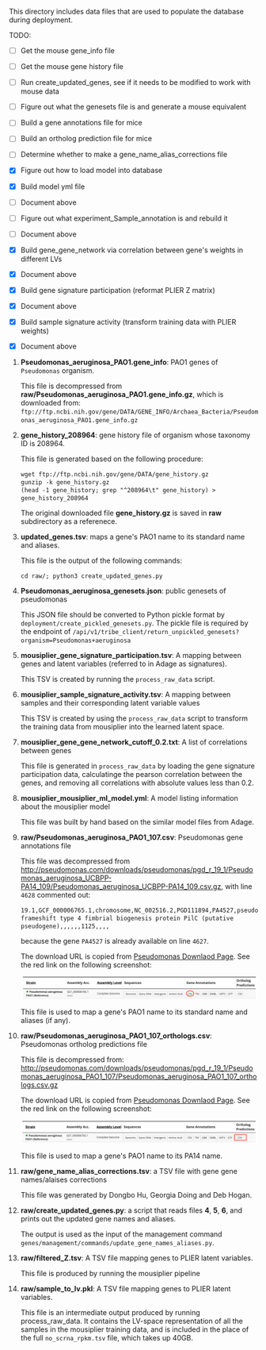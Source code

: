 This directory includes data files that are used to populate the database
during deployment.

TODO:
- [ ] Get the mouse gene_info file
- [ ] Get the mouse gene history file
- [ ] Run create_updated_genes, see if it needs to be modified to work with mouse data
- [ ] Figure out what the genesets file is and generate a mouse equivalent
- [ ] Build a gene annotations file for mice
- [ ] Build an ortholog prediction file for mice
- [ ] Determine whether to make a gene_name_alias_corrections file

- [x] Figure out how to load model into database
- [x] Build model yml file
- [ ] Document above
- [ ] Figure out what experiment_Sample_annotation is and rebuild it
- [ ] Document above
- [x] Build gene_gene_network via correlation between gene's weights in different LVs
- [x] Document above
- [x] Build gene signature participation (reformat PLIER Z matrix)
- [x] Document above
- [x] Build sample signature activity (transform training data with PLIER weights)
- [x] Document above

1. **Pseudomonas_aeruginosa_PAO1.gene_info**: PAO1 genes of `Pseudomonas` organism.

   This file is decompressed from **raw/Pseudomonas_aeruginosa_PAO1.gene_info.gz**, which
is downloaded from:
`ftp://ftp.ncbi.nih.gov/gene/DATA/GENE_INFO/Archaea_Bacteria/Pseudomonas_aeruginosa_PAO1.gene_info.gz`

2. **gene_history_208964**: gene history file of organism whose taxonomy ID is 208964.

   This file is generated based on the following procedure:
   ```shell
   wget ftp://ftp.ncbi.nih.gov/gene/DATA/gene_history.gz
   gunzip -k gene_history.gz
   (head -1 gene_history; grep "^208964\t" gene_history) > gene_history_208964
   ```
   The original downloaded file **gene_history.gz** is saved in **raw** subdirectory as
   a referenece.

3. **updated_genes.tsv**: maps a gene's PAO1 name to its standard name and aliases.

   This file is the output of the following commands:
   ```shell
   cd raw/; python3 create_updated_genes.py
   ```

4. **Pseudomonas_aeruginosa_genesets.json**: public genesets of pseudomonas

   This JSON file should be converted to Python pickle format by `deployment/create_pickled_genesets.py`.
   The pickle file is required by the endpoint of
   `/api/v1/tribe_client/return_unpickled_genesets?organism=Pseudomonas+aeruginosa`

5. **mousiplier_gene_signature_participation.tsv**: A mapping between genes and latent variables (referred to in Adage as signatures).

   This TSV is created by running the `process_raw_data` script.

5. **mousiplier_sample_signature_activity.tsv**: A mapping between samples and their corresponding latent variable values

   This TSV is created by using the `process_raw_data` script to transform the training data from mousiplier into the learned latent space.

5. **mousiplier_gene_gene_network_cutoff_0.2.txt**: A list of correlations between genes

   This file is generated in `process_raw_data` by loading the gene signature participation data, calculatinge the pearson correlation between the genes, and removing all correlations with absolute values less than 0.2.
5. **mousiplier_mousiplier_ml_model.yml**: A model listing information about the mousiplier model

   This file was built by hand based on the similar model files from Adage.

5. **raw/Pseudomonas_aeruginosa_PAO1_107.csv**: Pseudomonas gene annotations file

   This file was decompressed from
http://pseudomonas.com/downloads/pseudomonas/pgd_r_19_1/Pseudomonas_aeruginosa_UCBPP-PA14_109/Pseudomonas_aeruginosa_UCBPP-PA14_109.csv.gz, with line `4628` commented out:
   ```
   19.1,GCF_000006765.1,chromosome,NC_002516.2,PGD111894,PA4527,pseudo,5071567,5072691,+,still frameshift type 4 fimbrial biogenesis protein PilC (putative pseudogene),,,,,,1125,,,,
   ```
   because the gene `PA4527` is already available on line `4627`.

   The download URL is copied from
   [Pseudomonas Downlaod Page](http://pseudomonas.com/strain/download).
   See the red link on the following screenshot:
   <div align="center">
       <img src="screenshot_gene_annotations.png"</img>
   </div>

   This file is used to map a gene's PAO1 name to its standard name and aliases (if any).

6. **raw/Pseudomonas_aeruginosa_PAO1_107_orthologs.csv**: Pseudomonas ortholog predictions file

   This file is decompressed from:
   http://pseudomonas.com/downloads/pseudomonas/pgd_r_19_1/Pseudomonas_aeruginosa_PAO1_107/Pseudomonas_aeruginosa_PAO1_107_orthologs.csv.gz

   The download URL is copied from
   [Pseudomonas Downlaod Page](http://pseudomonas.com/strain/download).
   See the red link on the following screenshot:
   <div align="center">
       <img src="screenshot_ortholog_predictions.png"</img>
   </div>

   This file is used to map a gene's PAO1 name to its PA14 name.

7. **raw/gene_name_alias_corrections.tsv**: a TSV file with gene gene names/alaises corrections

   This file was generated by Dongbo Hu, Georgia Doing and Deb Hogan.

8. **raw/create_updated_genes.py**: a script that reads files **4**, **5**, **6**, and
prints out the updated gene names and aliases.

   The output is used as the input of the management command
   `genes/management/commands/update_gene_names_aliases.py`.

9. **raw/filtered_Z.tsv**: A TSV file mapping genes to PLIER latent variables.

   This file is produced by running the mousiplier pipeline

9. **raw/sample_to_lv.pkl**: A TSV file mapping genes to PLIER latent variables.

   This file is an intermediate output produced by running process_raw_data. 
   It contains the LV-space representation of all the samples in the mousiplier training data, and is included in the place of the full `no_scrna_rpkm.tsv` file,
   which takes up 40GB.
